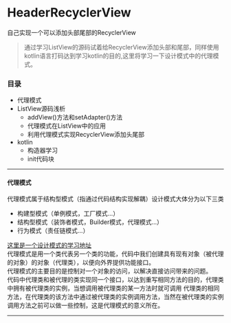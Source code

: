 # HeaderRecyclerView
自己实现一个可以添加头部尾部的RecyclerView<br>

>通过学习ListView的源码试着给RecyclerView添加头部和尾部，同样使用kotlin语言打码达到学习kotlin的目的,这里将学习一下设计模式中的代理模式。

### 目录
* 代理模式
* ListView源码浅析
    * addView()方法和setAdapter()方法
    * 代理模式在ListView中的应用
    * 利用代理模式实现RecyclerView添加头尾部
* kotlin
    * 构造器学习
    * init代码块
---
#### 代理模式
代理模式属于结构型模式（指通过代码结构实现解耦）设计模式大体分为以下三类<br>
* 构建型模式（单例模式，工厂模式...）
* 结构型模式（装饰者模式，Builder模式，代理模式...）
* 行为模式（责任链模式...）

[这里是一个设计模式的学习地址](http://www.runoob.com/design-pattern/design-pattern-tutorial.html)<br>
代理模式是用一个类代表另一个类的功能，代码中我们创建具有现有对象（被代理的对象）的对象（代理类），以便向外界提供功能接口。<br>
代理模式的主要目的是控制对一个对象的访问，以解决直接访问带来的问题。<br>
代码中代理类和被代理的类实现同一个接口，以达到重写相同方法的目的，代理类中拥有被代理类的实例，当想调用被代理类的某一方法时就可调用
代理类的相同方法，在代理类的该方法中通过被代理类的实例调用方法，当然在被代理类的实例调用方法之前可以做一些控制，这是代理模式的意义所在。

---











